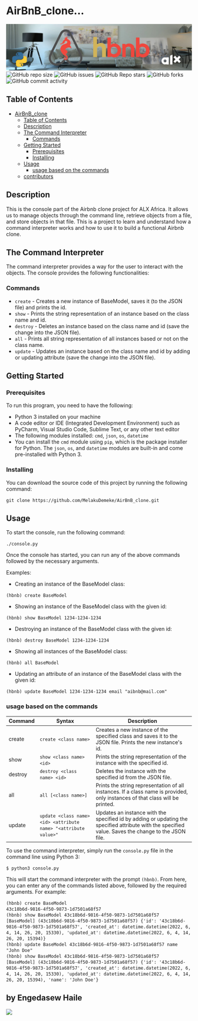 # AirBnB_clone...
![banner](img/alx-airbnb-clone-banner.png)
![GitHub repo size](https://img.shields.io/github/repo-size/MelakuDemeke/AirBnB_clone)
![GitHub issues](https://img.shields.io/github/issues/MelakuDemeke/AirBnB_clone)
![GitHub Repo stars](https://img.shields.io/github/stars/MelakuDemeke/AirBnB_clone?logo=github&style=flat)
![GitHub forks](https://img.shields.io/github/forks/MelakuDemeke/AirBnB_clone?logo=github&style=falt)
![GitHub commit activity](https://img.shields.io/github/commit-activity/m/MelakuDemeke/AirBnB_clone?logo=github)

## Table of Contents
- [AirBnB\_clone](#airbnb_clone)
  - [Table of Contents](#table-of-contents)
  - [Description](#description)
  - [The Command Interpreter](#the-command-interpreter)
    - [Commands](#commands)
  - [Getting Started](#getting-started)
    - [Prerequisites](#prerequisites)
    - [Installing](#installing)
  - [Usage](#usage)
    - [usage based on the commands](#usage-based-on-the-commands)
  - [contributors](#contributors)

## Description
This is the console part of the Airbnb clone project for ALX Africa. It allows us to manage objects through the command line, retrieve objects from a file, and store objects in that file. This is a project to learn and understand how a command interpreter works and how to use it to build a functional Airbnb clone.

## The Command Interpreter
The command interpreter provides a way for the user to interact with the objects. The console provides the following functionalities:

### Commands
- `create` - Creates a new instance of BaseModel, saves it (to the JSON file) and prints the id.
- `show` - Prints the string representation of an instance based on the class name and id.
- `destroy` - Deletes an instance based on the class name and id (save the change into the JSON file).
- `all` - Prints all string representation of all instances based or not on the class name.
- `update` - Updates an instance based on the class name and id by adding or updating attribute (save the change into the JSON file).


## Getting Started
### Prerequisites
To run this program, you need to have the following:

- Python 3 installed on your machine
- A code editor or IDE (Integrated Development Environment) such as PyCharm, Visual Studio Code, Sublime Text, or any other text editor
- The following modules installed: `cmd`, `json`, `os`, `datetime`
- You can install the `cmd` module using `pip`, which is the package installer for Python. The `json`, `os`, and `datetime` modules are built-in and come pre-installed with Python 3.

### Installing
You can download the source code of this project by running the following command:
```
git clone https://github.com/MelakuDemeke/AirBnB_clone.git
```
## Usage

To start the console, run the following command:
```
./console.py
```
Once the console has started, you can run any of the above commands followed by the necessary arguments.

Examples:

- Creating an instance of the BaseModel class:
```
(hbnb) create BaseModel
```

- Showing an instance of the BaseModel class with the given id:
```
(hbnb) show BaseModel 1234-1234-1234
```

- Destroying an instance of the BaseModel class with the given id:
```
(hbnb) destroy BaseModel 1234-1234-1234
```

- Showing all instances of the BaseModel class:
```
(hbnb) all BaseModel
```

- Updating an attribute of an instance of the BaseModel class with the given id:
```
(hbnb) update BaseModel 1234-1234-1234 email "aibnb@mail.com"
```

### usage based on the commands

| Command | Syntax | Description |
| --- | --- | --- |
| create | `create <class name>` | Creates a new instance of the specified class and saves it to the JSON file. Prints the new instance's id. |
| show | `show <class name> <id>` | Prints the string representation of the instance with the specified id. |
| destroy | `destroy <class name> <id>` | Deletes the instance with the specified id from the JSON file. |
| all | `all [<class name>]` | Prints the string representation of all instances. If a class name is provided, only instances of that class will be printed. |
| update | `update <class name> <id> <attribute name> "<attribute value>"` | Updates an instance with the specified id by adding or updating the specified attribute with the specified value. Saves the change to the JSON file. |

To use the command interpreter, simply run the `console.py` file in the command line using Python 3:

```
$ python3 console.py
```
This will start the command interpreter with the prompt `(hbnb)`. From here, you can enter any of the commands listed above, followed by the required arguments. For example:

```shell
(hbnb) create BaseModel
43c18b6d-9816-4f50-9873-1d7501a68f57
(hbnb) show BaseModel 43c18b6d-9816-4f50-9873-1d7501a68f57
[BaseModel] (43c18b6d-9816-4f50-9873-1d7501a68f57) {'id': '43c18b6d-9816-4f50-9873-1d7501a68f57', 'created_at': datetime.datetime(2022, 6, 4, 14, 26, 20, 15330), 'updated_at': datetime.datetime(2022, 6, 4, 14, 26, 20, 15394)}
(hbnb) update BaseModel 43c18b6d-9816-4f50-9873-1d7501a68f57 name "John Doe"
(hbnb) show BaseModel 43c18b6d-9816-4f50-9873-1d7501a68f57
[BaseModel] (43c18b6d-9816-4f50-9873-1d7501a68f57) {'id': '43c18b6d-9816-4f50-9873-1d7501a68f57', 'created_at': datetime.datetime(2022, 6, 4, 14, 26, 20, 15330), 'updated_at': datetime.datetime(2022, 6, 4, 14, 26, 20, 15394), 'name': 'John Doe'}
```

## by Engedasew Haile
<a href="https://github.com/Engedasew-Haile/AirBnB_clone/graphs/contributors">
  <img src="https://contrib.rocks/image?repo=Engedasew-Haile/AirBnB_clone" />
</a>
